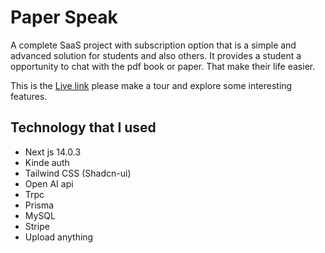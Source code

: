 # Paper Speak

A complete SaaS project with subscription option that is a simple and advanced solution for students and also others. It provides a student a opportunity to chat with the pdf book or paper. That make their life easier.

This is the [Live link](https://paper-speak-nextjs.vercel.app/) please make a tour and explore some interesting features.

## Technology that I used

- Next js 14.0.3
- Kinde auth
- Tailwind CSS (Shadcn-ui)
- Open AI api
- Trpc
- Prisma
- MySQL
- Stripe
- Upload anything
